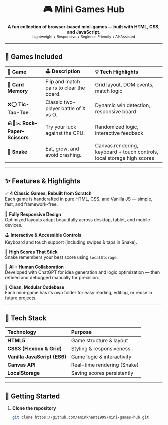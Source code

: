 <h1 align="center">🎮 Mini Games Hub</h1>

<p align="center">
  <b>A fun collection of browser-based mini-games — built with HTML, CSS, and JavaScript.</b><br>
  <sub>Lightweight • Responsive • Beginner-Friendly • AI-Assisted</sub>
</p>

---

## 🧩 Games Included

| 🎲 Game | 🕹️ Description | 💡 Tech Highlights |
|:--|:--|:--|
| 🧠 **Card Memory** | Flip and match pairs to clear the board. | Grid layout, DOM events, match logic |
| ❌⭕ **Tic-Tac-Toe** | Classic two-player battle of X vs O. | Dynamic win detection, responsive board |
| 🪨📄✂️ **Rock–Paper–Scissors** | Try your luck against the CPU. | Randomized logic, interactive feedback |
| 🐍 **Snake** | Eat, grow, and avoid crashing. | Canvas rendering, keyboard + touch controls, local storage high scores |

---

## ✨ Features & Highlights

✅ **4 Classic Games, Rebuilt from Scratch**  
Each game is handcrafted in pure HTML, CSS, and Vanilla JS — simple, fast, and framework-free.

📱 **Fully Responsive Design**  
Optimized layouts adapt beautifully across desktop, tablet, and mobile devices.

🕹️ **Interactive & Accessible Controls**  
Keyboard and touch support (including swipes & taps in Snake).  

💾 **High Scores That Stick**  
Snake remembers your best score using `localStorage`.

🧠 **AI + Human Collaboration**  
Developed with ChatGPT for idea generation and logic optimization — then refined and debugged manually for precision.

🧩 **Clean, Modular Codebase**  
Each mini-game has its own folder for easy reading, editing, or reuse in future projects.

---

## 🧰 Tech Stack

| Technology | Purpose |
|:--|:--|
| **HTML5** | Game structure & layout |
| **CSS3 (Flexbox & Grid)** | Styling & responsiveness |
| **Vanilla JavaScript (ES6)** | Game logic & interactivity |
| **Canvas API** | Real-time rendering (Snake) |
| **LocalStorage** | Saving scores persistently |

---

## 🚀 Getting Started

1. **Clone the repository**
   ```bash
   git clone https://github.com/aminkhant1999/mini-games-hub.git
